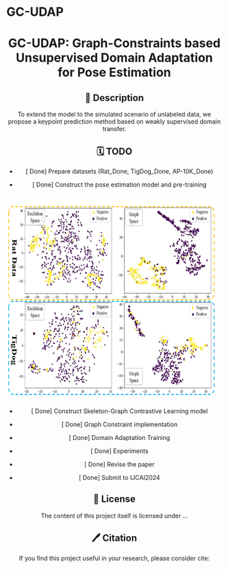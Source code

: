 # GC-UDAP

<div align="center">

<h1> GC-UDAP: Graph-Constraints based Unsupervised Domain Adaptation for Pose Estimation </h1>

## 📖 Description
To extend the model to the simulated scenario of unlabeled data, we propose a keypoint prediction method based on weakly supervised domain transfer.

## 🗓️ TODO
- [ Done] Prepare datasets (Rat_Done, TigDog_Done, AP-10K_Done)

- [ Done] Construct the pose estimation model and pre-training 
<p align="center">
  <img width="730" height="480" src="./figs/cluster.png">
</p>

- [ Done] Construct Skeleton-Graph Contrastive Learning model

- [ Done] Graph Constraint implementation

- [ Done] Domain Adaptation Training

- [ Done] Experiments
  
- [ Done] Revise the paper

- [ Done] Submit to IJCAI2024


## 🎫 License

The content of this project itself is licensed under ...

## 🖊️ Citation


If you find this project useful in your research, please consider cite:


```BibTeX
